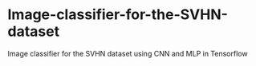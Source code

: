 # Image-classifier-for-the-SVHN-dataset
Image classifier for the SVHN dataset using CNN and MLP in Tensorflow
